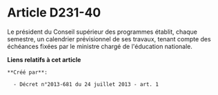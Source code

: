 # Article D231-40

Le président du Conseil supérieur des programmes établit, chaque semestre, un calendrier prévisionnel de ses travaux, tenant
compte des échéances fixées par le ministre chargé de l'éducation nationale.

**Liens relatifs à cet article**

	**Créé par**:

	  - Décret n°2013-681 du 24 juillet 2013 - art. 1
